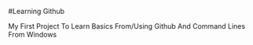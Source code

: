 #Learning Github




My First Project To Learn Basics From/Using Github And Command Lines From Windows
